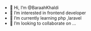 - 👋 Hi, I’m @BaraahKhaldi
- 👀 I’m interested in frontend developer
- 🌱 I’m currently learning php ,laravel
- 💞️ I’m looking to collaborate on ...

<!---
BaraahKhaldi/BaraahKhaldi is a ✨ special ✨ repository because its `README.md` (this file) appears on your GitHub profile.
You can click the Preview link to take a look at your changes.
--->
